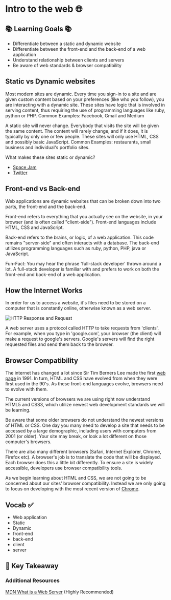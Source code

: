 # Intro to the web 🌐


## 📚 Learning Goals 📚
- Differentiate between a static and dynamic website
- Differentiate between the front-end and the back-end of a web application
- Understand relationship between clients and servers
- Be aware of web standards & browser compatibility



## Static vs Dynamic websites

Most modern sites are dynamic. Every time you sign-in to a site and are given custom content based on your preferences (like who you follow), you are interacting with a dynamic site. These sites have logic that is involved in serving content, thus requiring the use of programming languages like ruby, python or PHP.
Common Examples: Facebook, Gmail and Medium

A static site will never change. Everybody that visits the site will be given the same content. The content will rarely change, and if it does, it is typically by only one or few people. These sites will only use HTML, CSS and possibly basic JavaScript.
 Common Examples: restaurants, small business and individual's portfolio sites.

What makes these sites static or dynamic?
- [Space Jam](http://www.warnerbros.com/archive/spacejam/movie/jam.htm)
- [Twitter](http://www.twitter.com)


## Front-end vs Back-end

Web applications are dynamic websites that can be broken down into two parts, the front-end and the back-end.

Front-end refers to everything that you actually see on the website, in your browser (and is often called "client-side"). Front-end languages include HTML, CSS and JavaScript.

Back-end refers to the brains, or logic, of a web application. This code remains "server-side" and often interacts with a database. The back-end utilizes programming languages such as ruby, python, PHP, java or JavaScript.

Fun-Fact: You may hear the phrase 'full-stack developer' thrown around a lot. A full-stack developer is familiar with and prefers to work on both the front-end and back-end of a web application.


## How the Internet Works

In order for us to access a website,  it's files need to be stored on a computer that is constantly online, otherwise known as a web server.

![HTTP Response and Request](https://developer.mozilla.org/en-US/docs/Learn/Common_questions/What_is_a_web_server)

 A web server uses a protocol called HTTP to take requests from 'clients'. For example, when you type in 'google.com', your browser (the client) will make a request to google's servers. Google's servers will find the right requested files and send them back to the browser.



## Browser Compatibility

The internet has changed a lot since Sir Tim Berners Lee made the first [web page](http://info.cern.ch/) in 1991. In turn, HTML and CSS have evolved from when they were first used in the 90's. As these front-end languages evolve, browsers need to evolve with them.

The current versions of browsers we are using right now  understand HTML5 and CSS3, which utilize newest web development standards we will be learning.

Be aware that some older browsers do not understand the newest versions of HTML or CSS. One day you many need to develop a site that needs to be accessed by a large demographic, including users with computers from 2001 (or older). Your site may break, or look a lot different on those computer's browsers.

There are also many different browsers (Safari, Internet Explorer, Chrome, Firefox etc). A browser's job is to translate the code that will be displayed. Each browser does this a little bit differently. To ensure a site is widely accessible, developers use browser compatibility tools.

As we begin learning about HTML and CSS, we are not going to be concerned about our sites' browser compatibility. Instead we are only going to focus on developing with the most recent version of [Chrome](https://www.google.com/chrome/).  


## Vocab ✅
  - Web application
  - Static
  - Dynamic
  - front-end
  - back-end
  - client
  - server


## 🔑 Key Takeaway


### Additional Resources

[MDN What is a Web Server]('https://developer.mozilla.org/en-US/docs/Learn/Common_questions/What_is_a_web_server') (Highly Recommended)
